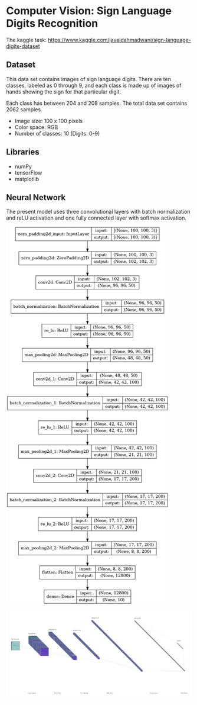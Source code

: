 # Computer Vision: Sign Language Digits Recognition

The kaggle task: https://www.kaggle.com/javaidahmadwani/sign-language-digits-dataset

## Dataset

This data set contains images of sign language digits. There are ten classes, labeled as 0 through 9, and each class is made up of images of hands showing the sign for that particular digit.

Each class has between 204 and 208 samples. The total data set contains 2062 samples.

- Image size: 100 x 100 pixels
- Color space: RGB
- Number of classes: 10 (Digits: 0-9)

## Libraries

- numPy
- tensorFlow
- matplotlib

## Neural Network

The present model uses three convolutional layers with batch normalization and reLU activation and one fully connected layer with softmax activation.


![](./img/model_plot.png)

![](./img/nn.png)
